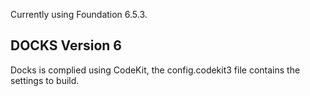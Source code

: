 Currently using Foundation 6.5.3.

## DOCKS Version 6
Docks is complied using CodeKit, the config.codekit3 file contains the settings to build.
